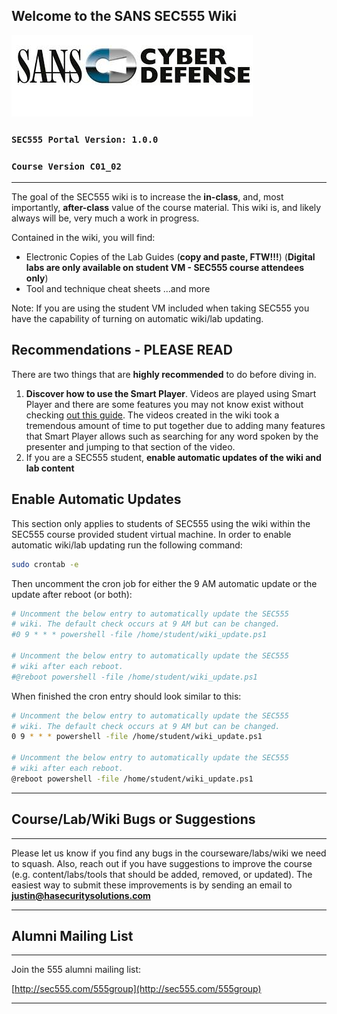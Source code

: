Welcome to the SANS SEC555 Wiki
----------


![Cyber Defense](CyberDefense_logo.jpg)
### **`SEC555 Portal Version: 1.0.0`**
### **`Course Version C01_02`**

---

The goal of the SEC555 wiki is to increase the **in-class**, and, most importantly, **after-class** value of the course material. This wiki is, and likely always will be, very much a work in progress.

Contained in the wiki, you will find:
- Electronic Copies of the Lab Guides (**copy and paste, FTW!!!**) (**Digital labs are only available on student VM - SEC555 course attendees only**)
- Tool and technique cheat sheets
...and more

Note: If you are using the student VM included when taking SEC555 you have the capability of turning on automatic wiki/lab updating.

Recommendations - PLEASE READ
----------
There are two things that are **highly recommended** to do before diving in.

1. **Discover how to use the Smart Player**. Videos are played using Smart Player and there are some features you may not know exist without checking [out this guide](/Resources/SmartPlayer.md). The videos created in the wiki took a tremendous amount of time to put together due to adding many features that Smart Player allows such as searching for any word spoken by the presenter and jumping to that section of the video.
2. If you are a SEC555 student, **enable automatic updates of the wiki and lab content**

Enable Automatic Updates
----------

This section only applies to students of SEC555 using the wiki within the SEC555 course provided student virtual machine. In order to enable automatic wiki/lab updating run the following command:

```bash
sudo crontab -e
```

Then uncomment the cron job for either the 9 AM automatic update or the update after reboot (or both):

```bash
# Uncomment the below entry to automatically update the SEC555
# wiki. The default check occurs at 9 AM but can be changed.
#0 9 * * * powershell -file /home/student/wiki_update.ps1

# Uncomment the below entry to automatically update the SEC555
# wiki after each reboot.
#@reboot powershell -file /home/student/wiki_update.ps1
```

When finished the cron entry should look similar to this:

```bash
# Uncomment the below entry to automatically update the SEC555
# wiki. The default check occurs at 9 AM but can be changed.
0 9 * * * powershell -file /home/student/wiki_update.ps1

# Uncomment the below entry to automatically update the SEC555
# wiki after each reboot.
@reboot powershell -file /home/student/wiki_update.ps1
```

---


Course/Lab/Wiki Bugs or Suggestions
----------

---

Please let us know if you find any bugs in the courseware/labs/wiki we need to squash. Also, reach out if you have suggestions to improve the course (e.g. content/labs/tools that should be added, removed, or updated). The easiest way to submit these improvements is by sending an email to **<justin@hasecuritysolutions.com>**

---

Alumni Mailing List
----------

---

Join the 555 alumni mailing list:

[http://sec555.com/555group](http://sec555.com/555group)

---
